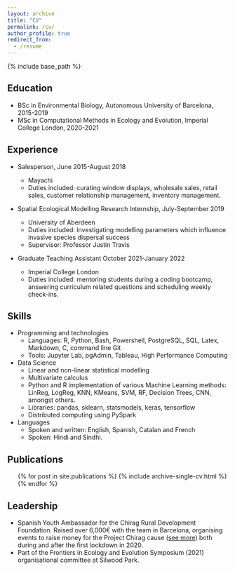 ```yaml
---
layout: archive
title: "CV"
permalink: /cv/
author_profile: true
redirect_from:
  - /resume
---
```


{% include base_path %}

## Education
* BSc in Environmental Biology, Autonomous University of Barcelona, 2015-2019
* MSc in Computational Methods in Ecology and Evolution, Imperial College London, 2020-2021 

## Experience
* Salesperson, June 2015-August 2018
  * Mayachi
  * Duties included: curating window displays, wholesale sales, retail sales, customer relationship management, inventory management.

* Spatial Ecological Modelling Research Internship, July-September 2019
  * University of Aberdeen
  * Duties included: Investigating modelling parameters which influence invasive species dispersal success
  * Supervisor: Professor Justin Travis

* Graduate Teaching Assistant October 2021-January 2022
  * Imperial College London
  * Duties included: mentoring students during a coding bootcamp, answering curriculum related questions and scheduling weekly check-ins. 
  
## Skills
* Programming and technologies
  * Languages: R, Python, Bash, Powershell, PostgreSQL, SQL, Latex, Markdown, C, command line Git
  * Tools: Jupyter Lab, pgAdmin, Tableau, High Performance Computing
* Data Science
  * Linear and non-linear statistical modelling
  * Multivariate calculus
  * Python and R implementation of various Machine Learning methods: LinReg, LogReg, KNN, KMeans, SVM, RF, Decision Trees, CNN, amongst others.
  * Libraries: pandas, sklearn, statsmodels, keras, tensorflow
  * Distributed computing using PySpark
* Languages
  * Spoken and written: English, Spanish, Catalan and French
  * Spoken: Hindi and Sindhi.

## Publications
  <ul>{% for post in site.publications %}
    {% include archive-single-cv.html %}
  {% endfor %}</ul>
  
## Leadership
* Spanish Youth Ambassador for the Chirag Rural Development Foundation. Raised over 6,000€ with the team in Barcelona, organising events to raise money for the Project Chirag cause ([see more](https://projectchirag.org/)) both during and after the first lockdown in 2020.
* Part of the Frontiers in Ecology and Evolution Symposium (2021) organisational committee at Silwood Park.